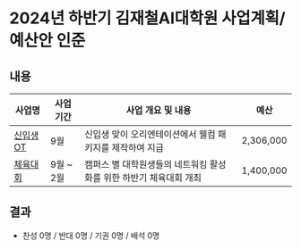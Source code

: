 2024년 하반기 김재철AI대학원 사업계획/예산안 인준
===

## 내용
| 사업명                                        | 사업 기간 | 사업 개요 및 내용                                                                  | 예산         |
|-----------------------------------------------|-----------|-----------------------------------------------------------------------------|------------|
| [신입생 OT](R-agenda08/AI_신입생OT.md)        | 9월 | 신입생 맞이 오리엔테이션에서 웰컴 패키지를 제작하여 지급  | 2,306,000 |  
| [체육대회](R-agenda08/AI_체육대회.md)                    | 9월 ~ 2월 | 캠퍼스 별 대학원생들의 네트워킹 활성화를 위한 하반기 체육대회 개최  |1,400,000  |

## 결과
- 찬성 0명 / 반대 0명 / 기권 0명 / 배석 0명